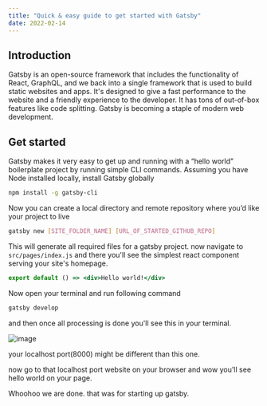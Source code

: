 ```yaml
---
title: "Quick & easy guide to get started with Gatsby"
date: 2022-02-14
---
```


## Introduction

Gatsby is an open-source framework that includes the functionality of React, GraphQL, and we back into a single framework that is used to build static websites and apps. It's designed to give a fast performance to the website and a friendly experience to the developer. It has tons of out-of-box features like code splitting. Gatsby is becoming a staple of modern web development.

## Get started

Gatsby makes it very easy to get up and running with a “hello world” boilerplate project by running simple CLI commands. Assuming you have Node installed locally, install Gatsby globally

```bash
npm install -g gatsby-cli
```

Now you can create a local directory and remote repository where you’d like your project to live

```bash
gatsby new [SITE_FOLDER_NAME] [URL_OF_STARTED_GITHUB_REPO]
```

This will generate all required files for a gatsby project. now navigate to `src/pages/index.js` and there you'll see the simplest react component serving your site's homepage.

```jsx
export default () => <div>Hello world!</div>
```

Now open your terminal and run following command

```bash
gatsby develop
```

and then once all processing is done you'll see this in your terminal.

![image](https://user-images.githubusercontent.com/75468116/153793841-96d7c385-68cc-442a-803c-b44199185270.png)

your localhost port(8000) might be different than this one.

now go to that localhost port website on your browser and wow you'll see hello world on your page.

Whoohoo we are done. that was for starting up gatsby.
